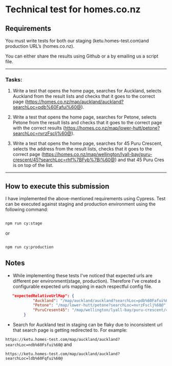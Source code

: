 # Technical test for homes.co.nz

## Requirements

You must write tests for both our staging (ketu.homes-test.com)and production URL’s (homes.co.nz).

You can either share the results using Github or a by emailing us a script file.

--------

### Tasks:

1) Write a test that opens the home page, searches for Auckland, selects Auckland from the result lists and checks that it goes to the correct page (https://homes.co.nz/map/auckland/auckland?searchLoc=pdb%60Fafui%60@).

2) Write a test that opens the home page, searches for Petone, selects Petone from the result lists and checks that it goes to the correct page with the correct results (https://homes.co.nz/map/lower-hutt/petone?searchLoc=nvrzFsclj%60@).

3) Write a test that opens the home page, searches for 45 Puru Crescent, selects the address from the result lists, checks that it goes to the correct page (https://homes.co.nz/map/wellington/lyall-bay/puru-crescent/45?searchLoc=rhf%7BFyb%7Bi%60@) and that 45 Puru Cres is on top of the list.

---------------

## How to execute this submission

I have implemented the above-mentioned requirements using Cypress. 
Test can be executed against staging and production environment using the following command: 

```bash

npm run cy:stage

```

or

```bash

npm run cy:production

```

## Notes

- While implementing these tests I've noticed that expected urls are different per environment(stage, production). 
Therefore I've created a configurable expected urls mapping in each respectful config file. 

```json
   "expectedRelativeUrlMap": {
			"Auckland": "/map/auckland/auckland?searchLoc=pdb%60Fafui%60@",
			"Petone": "/map/lower-hutt/petone?searchLoc=nvrzFsclj%60@",
			"PuruCresent45": "/map/wellington/lyall-bay/puru-crescent/45?searchLoc=rhf%7BFyb%7Bi%60@"
		}
```

- Search for Auckland test in staging can be flaky due to inconsistent url that search page is getting redirected to. For example:

`https://ketu.homes-test.com/map/auckland/auckland?searchLoc=ndb%60Fsfui%60@` and

`https://ketu.homes-test.com/map/auckland/auckland?searchLoc=ldb%60Fqfui%60@`
